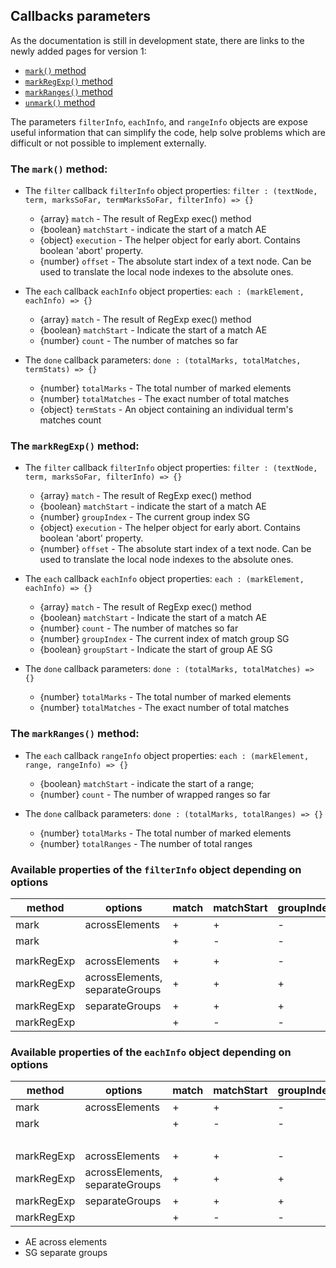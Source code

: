 ## Callbacks parameters

As the documentation is still in development state, there are links to the newly added pages for version 1:
* [`mark()` method](mark-method.md)
* [`markRegExp()` method](markRegExp-method.md)
* [`markRanges()` method](markRanges-method.md)
* [`unmark()` method](unmark-method.md)


The parameters `filterInfo`, `eachInfo`, and `rangeInfo` objects are expose useful information that can simplify the code, help solve problems which are difficult or not possible to implement externally.

### The `mark()` method:
* The `filter` callback `filterInfo` object properties:
  `filter : (textNode, term, marksSoFar, termMarksSoFar, filterInfo) => {}`
  * {array} `match` - The result of RegExp exec() method
  * {boolean} `matchStart` - indicate the start of a match  AE
  * {object} `execution` - The helper object for early abort. Contains boolean 'abort' property.
  * {number} `offset` - The absolute start index of a text node. Can be used to translate the local node indexes to the absolute ones.

* The `each` callback `eachInfo` object properties:
  `each : (markElement, eachInfo) => {}`
  * {array} `match` - The result of RegExp exec() method
  * {boolean} `matchStart` - Indicate the start of a match  AE
  * {number} `count` - The number of matches so far

* The `done` callback parameters:
  `done : (totalMarks, totalMatches, termStats) => {}`
  * {number} `totalMarks` - The total number of marked elements
  * {number} `totalMatches` - The exact number of total matches
  * {object} `termStats` - An object containing an individual term's matches count


### The `markRegExp()` method:
* The `filter` callback `filterInfo` object properties:
  `filter : (textNode, term, marksSoFar, filterInfo) => {}`
  * {array} `match` - The result of RegExp exec() method
  * {boolean} `matchStart` - indicate the start of a match  AE
  * {number} `groupIndex` - The current group index  SG
  * {object} `execution` - The helper object for early abort. Contains boolean 'abort' property.
  * {number} `offset` - The absolute start index of a text node. Can be used to translate the local node indexes to the absolute ones.

* The `each` callback `eachInfo` object properties:
  `each : (markElement, eachInfo) => {}`
  * {array} `match` - The result of RegExp exec() method
  * {boolean} `matchStart` - Indicate the start of a match  AE
  * {number} `count` - The number of matches so far
  * {number} `groupIndex` - The current index of match group  SG
  * {boolean} `groupStart` - Indicate the start of group  AE SG

* The `done` callback parameters:
  `done : (totalMarks, totalMatches) => {}`
  * {number} `totalMarks` - The total number of marked elements
  * {number} `totalMatches` - The exact number of total matches

### The `markRanges()` method:
* The `each` callback `rangeInfo` object properties:
  `each : (markElement, range, rangeInfo) => {}`
  * {boolean} `matchStart` - indicate the start of a range;
  * {number} `count` - The number of wrapped ranges so far

* The `done` callback parameters:
  `done : (totalMarks, totalRanges) => {}`
  * {number} `totalMarks` - The total number of marked elements
  * {number} `totalRanges` - The number of total ranges

### Available properties of the `filterInfo` object depending on options

|  method      |            options               |    match   |   matchStart   | groupIndex  |  execution  | offset |
|--------------|----------------------------------|------------|----------------|-------------|-------------|--------|
|  mark        |  acrossElements                  |     +      |      +         |     -       |     +       |   +    |
|  mark        |                                  |     +      |      -         |     -       |     +       |   +    |
|              |                                  |            |                |             |             |        |
|  markRegExp  |  acrossElements                  |     +      |      +         |     -       |     +       |   +    |
|  markRegExp  |  acrossElements, separateGroups  |     +      |      +         |     +       |     +       |   -    |
|  markRegExp  |  separateGroups                  |     +      |      +         |     +       |     +       |   +    |
|  markRegExp  |                                  |     +      |      -         |     -       |     +       |   +    |


### Available properties of the `eachInfo` object depending on options

|  method      |             options              |    match   |    matchStart   |  groupIndex  | groupStart | count |
|--------------|----------------------------------|------------|-----------------|--------------|------------|-------|
|  mark        |  acrossElements                  |     +      |      +          |     -        |     -      |   +   |
|  mark        |                                  |     +      |      -          |     -        |     -      |   +   |
|              |                                  |            |                 |              |            |   +   |
|  markRegExp  |  acrossElements                  |     +      |      +          |     -        |     -      |   +   |
|  markRegExp  |  acrossElements, separateGroups  |     +      |      +          |     +        |     +      |   +   |
|  markRegExp  |  separateGroups                  |     +      |      +          |     +        |     -      |   +   |
|  markRegExp  |                                  |     +      |      -          |     -        |     -      |   +   |

* AE across elements 
* SG separate groups
